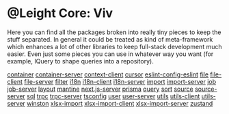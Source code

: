 # @Leight Core: Viv

Here you can find all the packages broken into really tiny pieces to keep the stuff separated. In general it could be
treated as kind of
meta-framework which enhances a lot of other libraries to keep full-stack development much easier. Even just some pieces
you
can use in whatever way you want (for example, IQuery to shape queries into a repository).

[container](container)
[container-server](container-server)
[context-client](context-client)
[cursor](cursor)
[eslint-config-eslint](eslint-config-eslint)
[file](file)
[file-client](file-client)
[file-server](file-server)
[filter](filter)
[i18n](i18n)
[i18n-client](i18n-client)
[i18n-server](i18n-server)
[import](import)
[import-server](import-server)
[job](job)
[job-server](job-server)
[layout](layout)
[mantine](mantine)
[next.js-server](next.js-server)
[prisma](prisma)
[query](query)
[sort](sort)
[source](source)
[source-server](source-server)
[sql](sql)
[trpc](trpc)
[trpc-server](trpc-server)
[tsconfig](tsconfig)
[user](user)
[user-server](user-server)
[utils](utils)
[utils-client](utils-client)
[utils-server](utils-server)
[winston](winston)
[xlsx-import](xlsx-import)
[xlsx-import-client](xlsx-import-client)
[xlsx-import-server](xlsx-import-server)
[zustand](zustandx)
